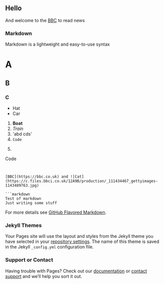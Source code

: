 ## Hello

And welcome to the [BBC](https://bbc.co.uk) to read news

### Markdown

Markdown is a lightweight and easy-to-use syntax

# A
## B
### C

- Hat
- Car

1. **Boat**
2. _Train_
3. 'abd cds'
4. `Code`
5. ```markdown
Code
```


[BBC](https://bbc.co.uk) and ![Cat](https://c.files.bbci.co.uk/12A9B/production/_111434467_gettyimages-1143489763.jpg)

```markdown
Test of markdown
Just writing some stuff
```

For more details see [GitHub Flavored Markdown](https://guides.github.com/features/mastering-markdown/).

### Jekyll Themes

Your Pages site will use the layout and styles from the Jekyll theme you have selected in your [repository settings](https://github.com/Nikoliachev/first-site/settings). The name of this theme is saved in the Jekyll `_config.yml` configuration file.

### Support or Contact

Having trouble with Pages? Check out our [documentation](https://docs.github.com/categories/github-pages-basics/) or [contact support](https://github.com/contact) and we’ll help you sort it out.
